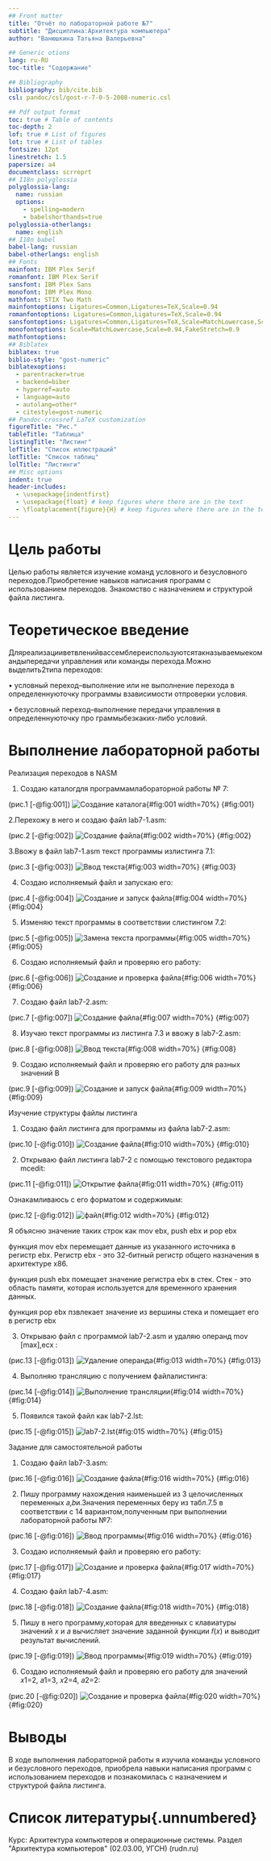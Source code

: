 ```yaml
---
## Front matter
title: "Отчёт по лабораторной работе №7"
subtitle: "Дисциплина:Архитектура компьютера"
author: "Ванюшкина Татьяна Валерьевна"

## Generic otions
lang: ru-RU
toc-title: "Содержание"

## Bibliography
bibliography: bib/cite.bib
csl: pandoc/csl/gost-r-7-0-5-2008-numeric.csl

## Pdf output format
toc: true # Table of contents
toc-depth: 2
lof: true # List of figures
lot: true # List of tables
fontsize: 12pt
linestretch: 1.5
papersize: a4
documentclass: scrreprt
## I18n polyglossia
polyglossia-lang:
  name: russian
  options:
	- spelling=modern
	- babelshorthands=true
polyglossia-otherlangs:
  name: english
## I18n babel
babel-lang: russian
babel-otherlangs: english
## Fonts
mainfont: IBM Plex Serif
romanfont: IBM Plex Serif
sansfont: IBM Plex Sans
monofont: IBM Plex Mono
mathfont: STIX Two Math
mainfontoptions: Ligatures=Common,Ligatures=TeX,Scale=0.94
romanfontoptions: Ligatures=Common,Ligatures=TeX,Scale=0.94
sansfontoptions: Ligatures=Common,Ligatures=TeX,Scale=MatchLowercase,Scale=0.94
monofontoptions: Scale=MatchLowercase,Scale=0.94,FakeStretch=0.9
mathfontoptions:
## Biblatex
biblatex: true
biblio-style: "gost-numeric"
biblatexoptions:
  - parentracker=true
  - backend=biber
  - hyperref=auto
  - language=auto
  - autolang=other*
  - citestyle=gost-numeric
## Pandoc-crossref LaTeX customization
figureTitle: "Рис."
tableTitle: "Таблица"
listingTitle: "Листинг"
lofTitle: "Список иллюстраций"
lotTitle: "Список таблиц"
lolTitle: "Листинги"
## Misc options
indent: true
header-includes:
  - \usepackage{indentfirst}
  - \usepackage{float} # keep figures where there are in the text
  - \floatplacement{figure}{H} # keep figures where there are in the text
---
```


# Цель работы

 Целью работы является изучение команд условного и безусловного переходов.Приобретение навыков написания
 программ с использованием переходов. Знакомство с назначением и структурой файла
 листинга.


# Теоретическое введение

Дляреализацииветвленийвассемблереиспользуютсятакназываемыекомандыпередачи
 управления или команды перехода.Можно выделить2типа переходов:

 • условный переход–выполнение или не выполнение перехода в определеннуюточку
 программы взависимости отпроверки условия.

 • безусловный переход–выполнение передачи управления в определеннуюточку про
граммыбезкаких-либо условий.


# Выполнение лабораторной работы

 Реализация переходов в NASM

1. Создаю каталогдля программамлабораторной работы № 7:

(рис.1 [-@fig:001])
![Создание каталога](image/1){#fig:001 width=70%}
{#fig:001}

2.Перехожу в него и создаю файл lab7-1.asm:

(рис.2 [-@fig:002])
![Создание файла](image/4){#fig:002 width=70%}
{#fig:002}

3.Ввожу в файл lab7-1.asm текст программы излистинга 7.1:

(рис.3 [-@fig:003])
![Ввод текста](image/5){#fig:003 width=70%}
{#fig:003}

4.  Создаю исполняемый файл и запускаю его:

(рис.4 [-@fig:004])
![Создание и запуск файла](image/6){#fig:004 width=70%}
{#fig:004}

5. Изменяю текст программы в соответствии слистингом 7.2:

(рис.5 [-@fig:005])
![Замена текста программы](image/7){#fig:005 width=70%}
{#fig:005}

6. Создаю исполняемый файл и проверяю его работу:

(рис.6 [-@fig:006])
![Создание и проверка файла](image/8){#fig:006 width=70%}
{#fig:006}

7. Создаю файл lab7-2.asm:

(рис.7 [-@fig:007])
![Создание файла](image/9){#fig:007 width=70%}
{#fig:007}

8.  Изучаю текст программы из листинга 7.3 и ввожу в lab7-2.asm:

(рис.8 [-@fig:008])
![Ввод текста](image/10){#fig:008 width=70%}
{#fig:008}

9. Создаю исполняемый файл и проверяю его работу для разных значений B

(рис.9 [-@fig:009])
![Создание и запуск файла](image/11){#fig:009 width=70%}
{#fig:009}

 Изучение структуры файлы листинга

1.  Создаю файл листинга для программы из файла lab7-2.asm:

(рис.10 [-@fig:010])
![Создание файла](image/12){#fig:010 width=70%}
{#fig:010}

2.  Открываю файл листинга lab7-2 с помощью текстового редактора  mcedit:

(рис.11 [-@fig:011])
![Открытие файла](image/14){#fig:011 width=70%}
{#fig:011}

Ознакамливаюсь с его форматом и содержимым:

(рис.12 [-@fig:012])
![файл](image/15){#fig:012 width=70%}
{#fig:012}

Я объясню значение таких строк как mov ebx, push ebx и pop ebx

функция mov ebx перемещает данные из указанного источника  в регистр ebx. Регистр ebx - это 32-битный регистр общего назначения в архитектуре x86.

функция push ebx помещает значение регистра ebx в стек. Стек - это область памяти, которая используется для временного хранения данных.

функция pop ebx пзвлекает значение из вершины стека и помещает его в регистр ebx

3. Открываю файл с программой lab7-2.asm и удаляю операнд  mov [max],ecx :

(рис.13 [-@fig:013])
![Удаление операнда](image/16){#fig:013 width=70%}
{#fig:013}

4. Выполняю трансляцию с получением файлалистинга:

(рис.14 [-@fig:014])
![Выполнение трансляции](image/17){#fig:014 width=70%}
{#fig:014}

5. Появился такой файл как lab7-2.lst:

(рис.15 [-@fig:015])
![lab7-2.lst](image/177){#fig:015 width=70%}
{#fig:015}

Задание для самостоятельной работы

1. Создаю файл lab7-3.asm:

(рис.16 [-@fig:016])
![Создание файла](image/18){#fig:016 width=70%}
{#fig:016}

2.  Пишу программу нахождения наименьшей из 3 целочисленных переменных 𝑎,𝑏и.Значения переменных беру из табл.7.5 в соответствии с 14 вариантом,полученным при выполнении лабораторной работы №7:

(рис.16 [-@fig:016])
![Ввод программы](image/19){#fig:016 width=70%}
{#fig:016}

3. Создаю исполняемый файл и проверяю его работу:

(рис.17 [-@fig:017])
![Создание и проверка файла](image/20){#fig:017 width=70%}
{#fig:017}

4. Создаю файл lab7-4.asm:

(рис.18 [-@fig:018])
![Создание файла](image/21){#fig:018 width=70%}
{#fig:018}

5. Пишу в него программу,которая для введенных с клавиатуры значений 𝑥 и 𝑎 вычисляет значение заданной функции 𝑓(𝑥) и выводит результат вычислений.

(рис.19 [-@fig:019])
![Ввод программы](image/22){#fig:019 width=70%}
{#fig:019}

6. Создаю исполняемый файл и проверяю его работу для значений 𝑥1=2, 𝑎1=3,  𝑥2=4, 𝑎2=2:

(рис.20 [-@fig:020])
![Создание и проверка файла](image/23){#fig:020 width=70%}
{#fig:020}


# Выводы

 В ходе выполнения лабораторной работы я изучила команды условного и безусловного переходов, приобрела навыки написания программ с использованием переходов и познакомилась с назначением и структурой файла
 листинга.

# Список литературы{.unnumbered}

Курс: Архитектура компьютеров и операционные системы. Раздел "Архитектура компьютеров" (02.03.00, УГСН) (rudn.ru) 
